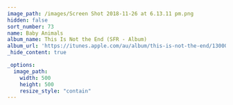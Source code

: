 ```yaml
---
image_path: /images/Screen Shot 2018-11-26 at 6.13.11 pm.png
hidden: false
sort_number: 73
name: Baby Animals
album_name: This Is Not the End (SFR - Album)
album_url: 'https://itunes.apple.com/au/album/this-is-not-the-end/1300010613'
_hide_content: true

_options:
  image_path:
    width: 500
    height: 500
    resize_style: "contain"
---
```


